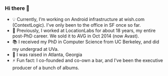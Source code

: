 ### Hi there 👋

<!--
**toddhodes/toddhodes** is a ✨ _special_ ✨ repository because its `README.md` (this file) appears on your GitHub profile.
-->

- 💡 Currently, I’m working on Android infrastructure at wish.com (ContextLogic).  I've only been to the office in SF once so far.
- 🔬 Previously, I worked at LocationLabs for about 18 years, my entire post-PhD career.  We sold it to AVG in Oct 2014 (now Avast).
- 📚 I received my PhD in Computer Science from UC Berkeley, and did my undergrad at UVa.
- 🏡 I was raised in Atlanta, Georgia
- ⚡ Fun fact: I co-founded and co-own a bar, and I've been the executive producer of a bunch of albums.
